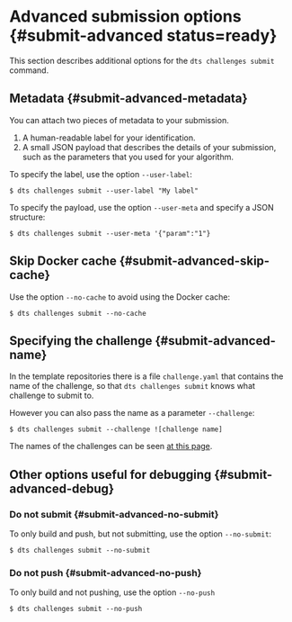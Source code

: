 # Advanced submission options {#submit-advanced status=ready}

This section describes additional options for the `dts challenges submit`
command.



## Metadata {#submit-advanced-metadata}

You can attach two pieces of metadata to your submission.

1. A human-readable label for your identification.
2. A small JSON payload that describes the details of your submission, such as the parameters that you used for your algorithm.


To specify the label, use the option `--user-label`:

    $ dts challenges submit --user-label "My label"

To specify the payload, use the option `--user-meta` and specify a JSON structure:

    $ dts challenges submit --user-meta '{"param":"1"}
   
## Skip Docker cache {#submit-advanced-skip-cache}

Use the option `--no-cache` to avoid using the Docker cache:

    $ dts challenges submit --no-cache

## Specifying the challenge {#submit-advanced-name}

In the template repositories there is a file `challenge.yaml` that contains
the name of the challenge, so that `dts challenges submit` knows what 
challenge to submit to.

However you can also pass the name as a parameter `--challenge`:

    $ dts challenges submit --challenge ![challenge name]
    
The names of the challenges can be seen [at this page][list-challenges].

[list-challenges]: https://challenges.duckietown.org/v3/humans/challenges


## Other options useful for debugging {#submit-advanced-debug}


### Do not submit {#submit-advanced-no-submit}


To only build and push, but not submitting, use the option `--no-submit`:

    $ dts challenges submit --no-submit

### Do not push  {#submit-advanced-no-push}

To only build and not pushing, use the option `--no-push`

    $ dts challenges submit --no-push

